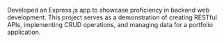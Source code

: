 Developed an Express.js app to showcase proficiency in backend web development. This project serves as a demonstration of creating RESTful APIs, implementing CRUD operations, and managing data for a portfolio application.
